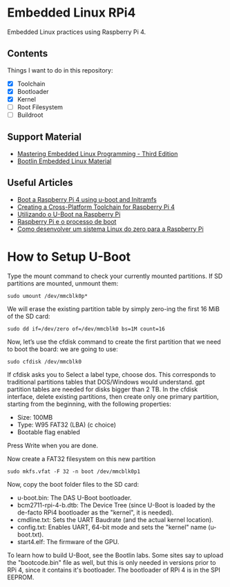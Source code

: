 # Embedded Linux RPi4

Embedded Linux practices using Raspberry Pi 4.

## Contents

Things I want to do in this repository:

- [X] Toolchain
- [X] Bootloader
- [X] Kernel
- [ ] Root Filesystem
- [ ] Buildroot

## Support Material

- [Mastering Embedded Linux Programming - Third Edition](https://www.amazon.com.br/Mastering-Embedded-Linux-Programming-potential/dp/1789530385)
- [Bootlin Embedded Linux Material](https://bootlin.com/doc/training/embedded-linux-bbb/)

## Useful Articles

- [Boot a Raspberry Pi 4 using u-boot and Initramfs](https://hechao.li/2021/12/20/Boot-Raspberry-Pi-4-Using-uboot-and-Initramfs/)
- [Creating a Cross-Platform Toolchain for Raspberry Pi 4](https://ilyas-hamadouche.medium.com/creating-a-cross-platform-toolchain-for-raspberry-pi-4-5c626d908b9d)
- [Utilizando o U-Boot na Raspberry Pi](https://sergioprado.org/utilizando-o-u-boot-na-raspberry-pi/)
- [Raspberry Pi e o processo de boot](https://sergioprado.org/raspberry-pi-e-o-processo-de-boot/)
- [Como desenvolver um sistema Linux do zero para a Raspberry Pi](https://sergioprado.org/como-desenvolver-um-sistema-linux-do-zero-para-a-raspberry-pi/)

# How to Setup U-Boot

Type the mount command to check your currently mounted partitions. If SD partitions are mounted, unmount them:

```
sudo umount /dev/mmcblk0p*
```

We will erase the existing partition table by simply zero-ing the first 16 MiB of the SD card:

```
sudo dd if=/dev/zero of=/dev/mmcblk0 bs=1M count=16
```

Now, let’s use the cfdisk command to create the first partition that we need to boot the board: we are going to use:

```
sudo cfdisk /dev/mmcblk0
```

If cfdisk asks you to Select a label type, choose dos. This corresponds to traditional partitions tables that DOS/Windows would understand. gpt partition tables are needed for disks bigger than 2 TB. In the cfdisk interface, delete existing partitions, then create only one primary partition, starting from the beginning, with the following properties:

- Size: 100MB
- Type: W95 FAT32 (LBA) (c choice)
- Bootable flag enabled

Press Write when you are done.

Now create a FAT32 filesystem on this new partition

```
sudo mkfs.vfat -F 32 -n boot /dev/mmcblk0p1
```

Now, copy the boot folder files to the SD card:

- u-boot.bin: The DAS U-Boot bootloader.
- bcm2711-rpi-4-b.dtb: The Device Tree (since U-Boot is loaded by the de-facto RPi4 bootloader as the "kernel", it is needed).
- cmdline.txt: Sets the UART Baudrate (and the actual kernel location).
- config.txt: Enables UART, 64-bit mode and sets the "kernel" name (u-boot.txt).
- start4.elf: The firmware of the GPU.

To learn how to build U-Boot, see the Bootlin labs. Some sites say to upload the "bootcode.bin" file as well, but this is only needed in versions prior to RPi 4, since it contains it's bootloader. The bootloader of RPi 4 is in the SPI EEPROM.


